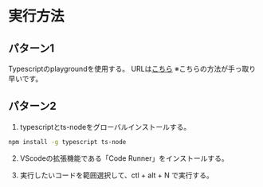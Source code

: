 # 実行方法

## パターン1

Typescriptのplaygroundを使用する。
URLは[こちら](https://www.typescriptlang.org/play)
※こちらの方法が手っ取り早いです。

## パターン2

1. typescriptとts-nodeをグローバルインストールする。

```bash
npm install -g typescript ts-node
```
2. VScodeの拡張機能である「Code Runner」をインストールする。

3. 実行したいコードを範囲選択して、ctl + alt + N で実行する。